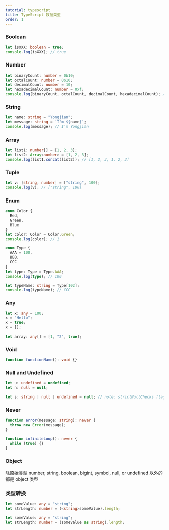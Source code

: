 ```yaml
---
tutorial: typescript
title: TypeScript 数据类型
order: 1
---
```


### Boolean

```typescript
let isXXX: boolean = true;
console.log(isXXX); // true
```

### Number

```typescript
let binaryCount: number = 0b10;
let octalCount: number = 0o10;
let decimalCount: number = 10;
let hexadecimalCount: number = 0xf;
console.log(binaryCount, octalCount, decimalCount, hexadecimalCount); // 2 8 10 15
```

### String

```typescript
let name: string = "Yongjian";
let message: string = `I'm ${name}`;
console.log(message); // I'm Yongjian
```

### Array

```typescript
let list1: number[] = [1, 2, 3];
let list2: Array<number> = [1, 2, 3];
console.log(list1.concat(list2)); // [1, 2, 3, 1, 2, 3]
```

### Tuple

```typescript
let v: [string, number] = ["string", 100];
console.log(v); // ["string", 100]
```

### Enum

```typescript
enum Color {
  Red,
  Green,
  Blue
}
let color: Color = Color.Green;
console.log(color); // 1

enum Type {
  AAA = 100,
  BBB,
  CCC
}
let type: Type = Type.AAA;
console.log(type); // 100

let typeName: string = Type[102];
console.log(typeName); // CCC
```

### Any

```typescript
let x: any = 100;
x = "Hello";
x = true;
x = [];

let array: any[] = [1, "2", true];
```

### Void

```typescript
function functionName(): void {}
```

### Null and Undefined

```typescript
let u: undefined = undefined;
let n: null = null;

let s: string | null | undefined = null; // note: strictNullChecks flag
```

### Never

```typescript
function error(message: string): never {
  throw new Error(message);
}

function infiniteLoop(): never {
  while (true) {}
}
```

### Object

除原始类型 number, string, boolean, bigint, symbol, null, or undefined 以外的都是 object 类型

### 类型转换

```typescript
let someValue: any = "string";
let strLength: number = (<string>someValue).length;

let someValue: any = "string";
let strLength: number = (someValue as string).length;
```
